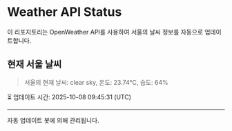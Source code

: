 
# Weather API Status

이 리포지토리는 OpenWeather API를 사용하여 서울의 날씨 정보를 자동으로 업데이트합니다.

## 현재 서울 날씨
> 서울의 현재 날씨: clear sky, 온도: 23.74°C, 습도: 64%

⏳ 업데이트 시간: 2025-10-08 09:45:31 (UTC)

---
자동 업데이트 봇에 의해 관리됩니다.
